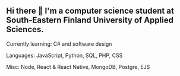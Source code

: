 ## Hi there 👋 I'm a computer science student at South-Eastern Finland University of Applied Sciences.



Currently learning: C# and software design

Languages: JavaScript, Python, SQL, PHP, CSS

Misc: Node, React & React Native, MongoDB, Postgre, EJS
